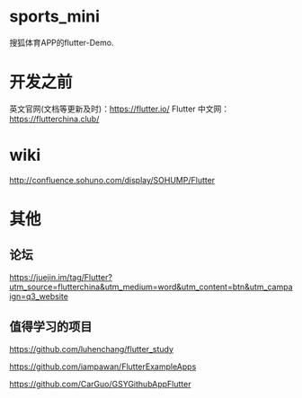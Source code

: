 # sports_mini

搜狐体育APP的flutter-Demo.

# 开发之前
英文官网(文档等更新及时)：https://flutter.io/
Flutter 中文网：https://flutterchina.club/

# wiki
http://confluence.sohuno.com/display/SOHUMP/Flutter

# 其他


## 论坛
https://juejin.im/tag/Flutter?utm_source=flutterchina&utm_medium=word&utm_content=btn&utm_campaign=q3_website

## 值得学习的项目
https://github.com/luhenchang/flutter_study

https://github.com/iampawan/FlutterExampleApps

https://github.com/CarGuo/GSYGithubAppFlutter


